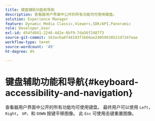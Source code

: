 ```yaml
---
title: 键盘辅助功能和导航
description: 查看器用户界面中公开的所有功能均可使用键盘。
solution: Experience Manager
feature: Dynamic Media Classic,Viewers,SDK/API,Panoramic
role: Developer,User
exl-id: d54fd841-2246-4d2e-8bf9-7da56f2487f3
source-git-commit: 163ac6a6f44193f1b66ae24059630521d7247eae
workflow-type: tm+mt
source-wordcount: '49'
ht-degree: 0%

---
```


# 键盘辅助功能和导航{#keyboard-accessibility-and-navigation}

查看器用户界面中公开的所有功能均可使用键盘。
最终用户可以使用 `Left`， `Right`， `UP`、和 `DOWN` 按键平移图像。
此 `Esc` 可使用击键重置图像。

